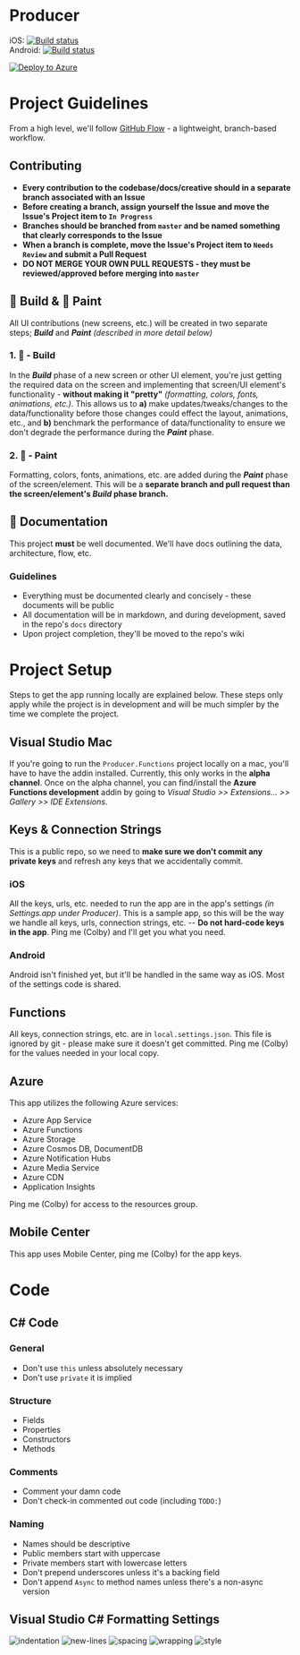 # Producer

iOS: [![Build status](https://build.mobile.azure.com/v0.1/apps/507c64e8-f770-454e-b82e-88f53592d117/branches/master/badge)](https://mobile.azure.com)    
Android: [![Build status](https://build.mobile.azure.com/v0.1/apps/8721f631-cf9b-4cc3-8d66-0d6ec10166bd/branches/master/badge)](https://mobile.azure.com)
   

[![Deploy to Azure](https://azuredeploy.net/deploybutton.svg)](https://azuredeploy.net/)

# Project Guidelines

From a high level, we'll follow [GitHub Flow][0] - a lightweight, branch-based workflow.


## Contributing

- **Every contribution to the codebase/docs/creative should in a separate branch associated with an Issue**
- **Before creating a branch, assign yourself the Issue and move the Issue's Project item to `In Progress`**
- **Branches should be branched from `master` and be named something that clearly corresponds to the Issue**
- **When a branch is complete, move the Issue's Project item to `Needs Review` and submit a Pull Request**
- **DO NOT MERGE YOUR OWN PULL REQUESTS - they must be reviewed/approved before merging into `master`**


## 🔨 Build & 🎨 Paint

All UI contributions (new screens, etc.) will be created in two separate steps; **_Build_** and **_Paint_** _(described in more detail below)_

### 1. 🔨 - Build
In the **_Build_** phase of a new screen or other UI element, you're just getting the required data on the screen and implementing that screen/UI element's functionality - **without making it "pretty"** _(formatting, colors, fonts, animations, etc.)_.  This allows us to **a)** make updates/tweaks/changes to the data/functionality before those changes could effect the layout, animations, etc., and **b)** benchmark the performance of data/functionality to ensure we don't degrade the performance during the **_Paint_** phase.

### 2. 🎨 - Paint
Formatting, colors, fonts, animations, etc. are added during the **_Paint_** phase of the screen/element. This will be a **separate branch and pull request than the screen/element's _Build_ phase branch.**


## 📘 Documentation

This project **must** be well documented. We'll have docs outlining the data, architecture, flow, etc.

### Guidelines

- Everything must be documented clearly and concisely - these documents will be public
- All documentation will be in markdown, and during development, saved in the repo's `docs` directory
- Upon project completion, they'll be moved to the repo's wiki



# Project Setup

Steps to get the app running locally are explained below.  These steps only apply while the project is in development and will be much simpler by the time we complete the project.

## Visual Studio Mac

If you're going to run the `Producer.Functions` project locally on a mac, you'll have to have the addin installed.  Currently, this only works in the **alpha channel**.  Once on the alpha channel, you can find/install the **Azure Functions development** addin by going to _Visual Studio >> Extensions... >> Gallery >> IDE Extensions_.

## Keys & Connection Strings

This is a public repo, so we need to **make sure we don't commit any private keys** and refresh any keys that we accidentally commit.


### iOS

All the keys, urls, etc. needed to run the app are in the app's settings _(in Settings.app under Producer)_.  This is a sample app, so this will be the way we handle all keys, urls, connection strings, etc. -- **Do not hard-code keys in the app**.    Ping me (Colby) and I'll get you what you need.


### Android

Android isn't finished yet, but it'll be handled in the same way as iOS.  Most of the settings code is shared.


## Functions

All keys, connection strings, etc. are in `local.settings.json`.  This file is ignored by git - please make sure it doesn't get committed.  Ping me (Colby) for the values needed in your local copy.


## Azure

This app utilizes the following Azure services:

- Azure App Service
- Azure Functions
- Azure Storage
- Azure Cosmos DB, DocumentDB
- Azure Notification Hubs
- Azure Media Service
- Azure CDN
- Application Insights

Ping me (Colby) for access to the resources group.


## Mobile Center

This app uses Mobile Center, ping me (Colby) for the app keys.


# Code 

## C# Code


### General

- Don't use `this` unless absolutely necessary
- Don't use `private` it is implied

### Structure

- Fields
- Properties
- Constructors
- Methods

### Comments

- Comment your damn code
- Don't check-in commented out code (including `TODO:`)

### Naming

- Names should be descriptive
- Public members start with uppercase
- Private members start with lowercase letters
- Don't prepend underscores unless it's a backing field
- Don't append `Async` to method names unless there's a non-async version


## Visual Studio C# Formatting Settings

![indentation](images/code-format-indentation.png)
![new-lines](images/code-format-new-lines.png)
![spacing](images/code-format-spacing2.png)
![wrapping](images/code-format-wrapping.png)
![style](images/code-format-style.png)


[0]:https://guides.github.com/introduction/flow/
